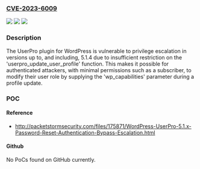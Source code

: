 ### [CVE-2023-6009](https://cve.mitre.org/cgi-bin/cvename.cgi?name=CVE-2023-6009)
![](https://img.shields.io/static/v1?label=Product&message=UserPro%20-%20Community%20and%20User%20Profile%20WordPress%20Plugin&color=blue)
![](https://img.shields.io/static/v1?label=Version&message=*%3C%3D%205.1.4%20&color=brighgreen)
![](https://img.shields.io/static/v1?label=Vulnerability&message=CWE-266%20Incorrect%20Privilege%20Assignment&color=brighgreen)

### Description

The UserPro plugin for WordPress is vulnerable to privilege escalation in versions up to, and including, 5.1.4 due to insufficient restriction on the 'userpro_update_user_profile' function. This makes it possible for authenticated attackers, with minimal permissions such as a subscriber, to modify their user role by supplying the 'wp_capabilities' parameter during a profile update.

### POC

#### Reference
- http://packetstormsecurity.com/files/175871/WordPress-UserPro-5.1.x-Password-Reset-Authentication-Bypass-Escalation.html

#### Github
No PoCs found on GitHub currently.

